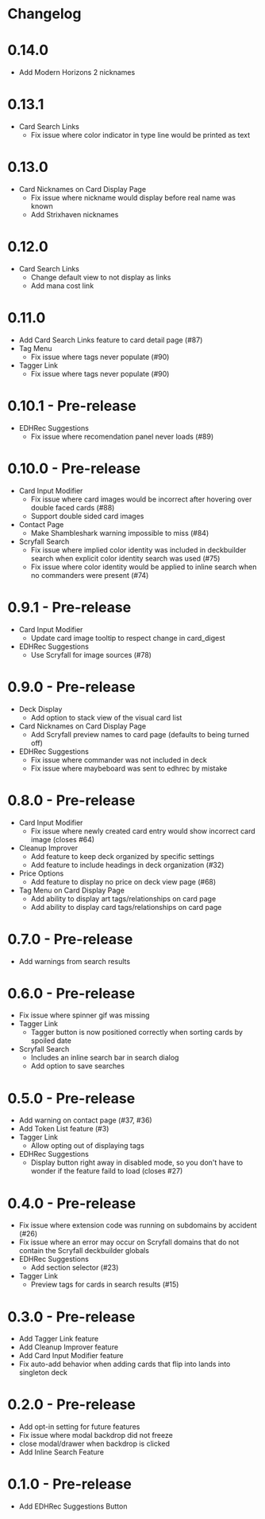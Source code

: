 # Changelog

# 0.14.0

- Add Modern Horizons 2 nicknames

# 0.13.1

- Card Search Links
  - Fix issue where color indicator in type line would be printed as text

# 0.13.0

- Card Nicknames on Card Display Page
  - Fix issue where nickname would display before real name was known
  - Add Strixhaven nicknames

# 0.12.0

- Card Search Links
  - Change default view to not display as links
  - Add mana cost link

# 0.11.0

- Add Card Search Links feature to card detail page (#87)
- Tag Menu
  - Fix issue where tags never populate (#90)
- Tagger Link
  - Fix issue where tags never populate (#90)

# 0.10.1 - Pre-release

- EDHRec Suggestions
  - Fix issue where recomendation panel never loads (#89)

# 0.10.0 - Pre-release

- Card Input Modifier
  - Fix issue where card images would be incorrect after hovering over double faced cards (#88)
  - Support double sided card images
- Contact Page
  - Make Shambleshark warning impossible to miss (#84)
- Scryfall Search
  - Fix issue where implied color identity was included in deckbuilder search when explicit color identity search was used (#75)
  - Fix issue where color identity would be applied to inline search when no commanders were present (#74)

# 0.9.1 - Pre-release

- Card Input Modifier
  - Update card image tooltip to respect change in card_digest
- EDHRec Suggestions
  - Use Scryfall for image sources (#78)

# 0.9.0 - Pre-release

- Deck Display
  - Add option to stack view of the visual card list
- Card Nicknames on Card Display Page
  - Add Scryfall preview names to card page (defaults to being turned off)
- EDHRec Suggestions
  - Fix issue where commander was not included in deck
  - Fix issue where maybeboard was sent to edhrec by mistake

# 0.8.0 - Pre-release

- Card Input Modifier
  - Fix issue where newly created card entry would show incorrect card image (closes #64)
- Cleanup Improver
  - Add feature to keep deck organized by specific settings
  - Add feature to include headings in deck organization (#32)
- Price Options
  - Add feature to display no price on deck view page (#68)
- Tag Menu on Card Display Page
  - Add ability to display art tags/relationships on card page
  - Add ability to display card tags/relationships on card page

# 0.7.0 - Pre-release

- Add warnings from search results

# 0.6.0 - Pre-release

- Fix issue where spinner gif was missing
- Tagger Link
  - Tagger button is now positioned correctly when sorting cards by spoiled date
- Scryfall Search
  - Includes an inline search bar in search dialog
  - Add option to save searches

# 0.5.0 - Pre-release

- Add warning on contact page (#37, #36)
- Add Token List feature (#3)
- Tagger Link
  - Allow opting out of displaying tags
- EDHRec Suggestions
  - Display button right away in disabled mode, so you don't have to wonder if the feature faild to load (closes #27)

# 0.4.0 - Pre-release

- Fix issue where extension code was running on subdomains by accident (#26)
- Fix issue where an error may occur on Scryfall domains that do not contain the Scryfall deckbuilder globals
- EDHRec Suggestions
  - Add section selector (#23)
- Tagger Link
  - Preview tags for cards in search results (#15)

# 0.3.0 - Pre-release

- Add Tagger Link feature
- Add Cleanup Improver feature
- Add Card Input Modifier feature
- Fix auto-add behavior when adding cards that flip into lands into singleton deck

# 0.2.0 - Pre-release

- Add opt-in setting for future features
- Fix issue where modal backdrop did not freeze
- close modal/drawer when backdrop is clicked
- Add Inline Search Feature

# 0.1.0 - Pre-release

- Add EDHRec Suggestions Button
